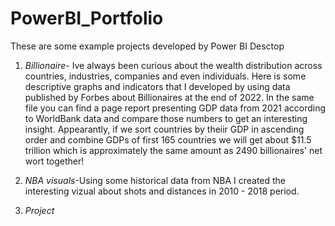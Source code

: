 # PowerBI_Portfolio
These are some example projects developed by Power BI Desctop 


1. *Billionaire*- Ive always been curious about the wealth distribution across countries, industries, companies and even individuals. Here is some descriptive graphs and indicators that I developed by using data published by Forbes about Billionaires at the end of 2022. In the same file you can find a page report presenting GDP data from 2021 according to WorldBank data and compare those numbers to get an interesting insight. Appearantly, if we sort countries by theiir GDP in ascending order and combine GDPs of first 165 countries we will get about $11.5 trillion which is approximately the same amount as 2490 billionaires' net wort together! 

2. *NBA visuals*-Using some historical data from NBA I created the interesting vizual about shots and distances in 2010 - 2018 period.

3. _Project_


 
